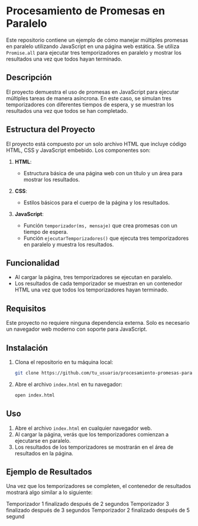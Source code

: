 # Procesamiento de Promesas en Paralelo

Este repositorio contiene un ejemplo de cómo manejar múltiples promesas en paralelo utilizando JavaScript en una página web estática. Se utiliza `Promise.all` para ejecutar tres temporizadores en paralelo y mostrar los resultados una vez que todos hayan terminado.

## Descripción

El proyecto demuestra el uso de promesas en JavaScript para ejecutar múltiples tareas de manera asíncrona. En este caso, se simulan tres temporizadores con diferentes tiempos de espera, y se muestran los resultados una vez que todos se han completado.

## Estructura del Proyecto

El proyecto está compuesto por un solo archivo HTML que incluye código HTML, CSS y JavaScript embebido. Los componentes son:

1. **HTML**:
   - Estructura básica de una página web con un título y un área para mostrar los resultados.
   
2. **CSS**:
   - Estilos básicos para el cuerpo de la página y los resultados.

3. **JavaScript**:
   - Función `temporizador(ms, mensaje)` que crea promesas con un tiempo de espera.
   - Función `ejecutarTemporizadores()` que ejecuta tres temporizadores en paralelo y muestra los resultados.

## Funcionalidad

- Al cargar la página, tres temporizadores se ejecutan en paralelo.
- Los resultados de cada temporizador se muestran en un contenedor HTML una vez que todos los temporizadores hayan terminado.

## Requisitos

Este proyecto no requiere ninguna dependencia externa. Solo es necesario un navegador web moderno con soporte para JavaScript.

## Instalación

1. Clona el repositorio en tu máquina local:

    ```bash
    git clone https://github.com/tu_usuario/procesamiento-promesas-paralelo.git
    ```

2. Abre el archivo `index.html` en tu navegador:

    ```bash
    open index.html
    ```

## Uso

1. Abre el archivo `index.html` en cualquier navegador web.
2. Al cargar la página, verás que los temporizadores comienzan a ejecutarse en paralelo.
3. Los resultados de los temporizadores se mostrarán en el área de resultados en la página.

## Ejemplo de Resultados

Una vez que los temporizadores se completen, el contenedor de resultados mostrará algo similar a lo siguiente:

Temporizador 1 finalizado después de 2 segundos Temporizador 3 finalizado después de 3 segundos Temporizador 2 finalizado después de 5 segund
